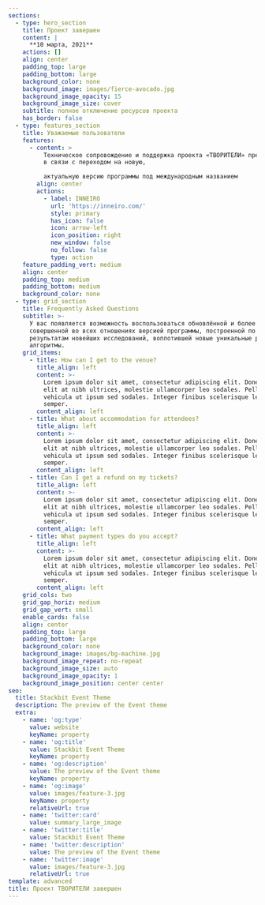 ```yaml
---
sections:
  - type: hero_section
    title: Проект завершен
    content: |
      **10 марта, 2021**
    actions: []
    align: center
    padding_top: large
    padding_bottom: large
    background_color: none
    background_image: images/fierce-avocado.jpg
    background_image_opacity: 15
    background_image_size: cover
    subtitle: полное отключение ресурсов проекта
    has_border: false
  - type: features_section
    title: Уважаемые пользователи
    features:
      - content: >
          Техническое сопровождение и поддержка проекта «ТВОРИТЕЛИ» прекращается
          в связи с переходом на новую,

          актуальную версию программы под международным названием
        align: center
        actions:
          - label: INNEIRO
            url: 'https://inneiro.com/'
            style: primary
            has_icon: false
            icon: arrow-left
            icon_position: right
            new_window: false
            no_follow: false
            type: action
    feature_padding_vert: medium
    align: center
    padding_top: medium
    padding_bottom: medium
    background_color: none
  - type: grid_section
    title: Frequently Asked Questions
    subtitle: >-
      У вас появляется возможность воспользоваться обновлённой и более
      совершенной во всех отношениях версией программы, построенной по
      результатам новейших исследований, воплотившей новые уникальные решения и
      алгоритмы.
    grid_items:
      - title: How can I get to the venue?
        title_align: left
        content: >-
          Lorem ipsum dolor sit amet, consectetur adipiscing elit. Donec aliquet
          elit at nibh ultrices, molestie ullamcorper leo sodales. Pellentesque
          vehicula ut ipsum sed sodales. Integer finibus scelerisque leo et
          semper.
        content_align: left
      - title: What about accommodation for attendees?
        title_align: left
        content: >-
          Lorem ipsum dolor sit amet, consectetur adipiscing elit. Donec aliquet
          elit at nibh ultrices, molestie ullamcorper leo sodales. Pellentesque
          vehicula ut ipsum sed sodales. Integer finibus scelerisque leo et
          semper.
        content_align: left
      - title: Can I get a refund on my tickets?
        title_align: left
        content: >-
          Lorem ipsum dolor sit amet, consectetur adipiscing elit. Donec aliquet
          elit at nibh ultrices, molestie ullamcorper leo sodales. Pellentesque
          vehicula ut ipsum sed sodales. Integer finibus scelerisque leo et
          semper.
        content_align: left
      - title: What payment types do you accept?
        title_align: left
        content: >-
          Lorem ipsum dolor sit amet, consectetur adipiscing elit. Donec aliquet
          elit at nibh ultrices, molestie ullamcorper leo sodales. Pellentesque
          vehicula ut ipsum sed sodales. Integer finibus scelerisque leo et
          semper.
        content_align: left
    grid_cols: two
    grid_gap_horiz: medium
    grid_gap_vert: small
    enable_cards: false
    align: center
    padding_top: large
    padding_bottom: large
    background_color: none
    background_image: images/bg-machine.jpg
    background_image_repeat: no-repeat
    background_image_size: auto
    background_image_opacity: 1
    background_image_position: center center
seo:
  title: Stackbit Event Theme
  description: The preview of the Event theme
  extra:
    - name: 'og:type'
      value: website
      keyName: property
    - name: 'og:title'
      value: Stackbit Event Theme
      keyName: property
    - name: 'og:description'
      value: The preview of the Event theme
      keyName: property
    - name: 'og:image'
      value: images/feature-3.jpg
      keyName: property
      relativeUrl: true
    - name: 'twitter:card'
      value: summary_large_image
    - name: 'twitter:title'
      value: Stackbit Event Theme
    - name: 'twitter:description'
      value: The preview of the Event theme
    - name: 'twitter:image'
      value: images/feature-3.jpg
      relativeUrl: true
template: advanced
title: Проект ТВОРИТЕЛИ завершен
---
```

